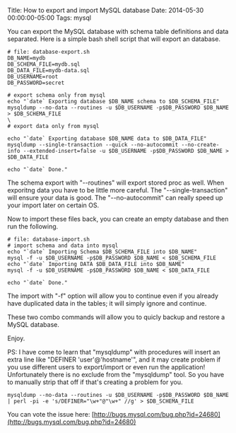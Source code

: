Title: How to export and import MySQL database
Date: 2014-05-30 00:00:00-05:00
Tags: mysql


You can export the MySQL database with schema table definitions and data separated. Here is a simple bash shell script that will export an database.
```
# file: database-export.sh
DB_NAME=mydb
DB_SCHEMA_FILE=mydb.sql
DB_DATA_FILE=mydb-data.sql
DB_USERNAME=root
DB_PASSWORD=secret

# export schema only from mysql 
echo "`date` Exporting database $DB_NAME schema to $DB_SCHEMA_FILE"
mysqldump --no-data --routines -u $DB_USERNAME -p$DB_PASSWORD $DB_NAME > $DB_SCHEMA_FILE
\
# export data only from mysql

echo "`date` Exporting database $DB_NAME data to $DB_DATA_FILE"
mysqldump --single-transaction --quick --no-autocommit --no-create-info --extended-insert=false -u $DB_USERNAME -p$DB_PASSWORD $DB_NAME > $DB_DATA_FILE

echo "`date` Done."
```
The schema export with "--routines" will export stored proc as well. When exporitng data you have to be little more careful. The "--single-transaction" will ensure your data is good. The "--no-autocommit" can really speed up your import later on certain OS.

Now to import these files back, you can create an empty database and then run the following.
```
# file: database-import.sh 
# import schema and data into mysql
echo "`date` Importing Schema $DB_SCHEMA_FILE into $DB_NAME"
mysql -f -u $DB_USERNAME -p$DB_PASSWORD $DB_NAME < $DB_SCHEMA_FILE
echo "`date` Importing DATA $DB_DATA_FILE into $DB_NAME"
mysql -f -u $DB_USERNAME -p$DB_PASSWORD $DB_NAME < $DB_DATA_FILE

echo "`date` Done."
```
The import with "-f" option will allow you to continue even if you already have duplicated data in the tables; it will simply ignore and continue.

These two combo commands will allow you to quicly backup and restore a MySQL database.

Enjoy.

PS: I have come to learn that "mysqldump" with procedures will insert an extra line like "DEFINER 'user'@'hostname'", and it may create problem if you use different users to export/import or even run the application! Unfortunately there is no exclude from the "mysqldump" tool. So you have to manually strip that off if that's creating a problem for you.

    mysqldump --no-data --routines -u $DB_USERNAME -p$DB_PASSWORD $DB_NAME | perl -pi -e 's/DEFINER="\w+"@"\w+" //g' > $DB_SCHEMA_FILE

You can vote the issue here: [http://bugs.mysql.com/bug.php?id=24680](http://bugs.mysql.com/bug.php?id=24680)

